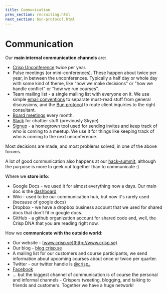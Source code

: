 ```yaml
---
title: Communication
prev_section: recruiting.html
next_section: bun-protocol.html
---
```


Communication
=============

Our **main internal communication channels** are:

-   [Crisp Unconference](unconference.html) twice per year.
-   Pulse meetings (or mini-conferences). These happen about twice per year, in between the unconferences. Typically a half day or whole day with some kind of theme, like "how we make decisions" or "how we handle conflict" or "how we run courses".
-   Team mailing list - a single mailing list with everyone on it. We use simple [email conventions](email-conventions.html) to separate must-read stuff from general discussions, and the [Bun protocol](bun-protocol.html) to route client inquiries to the right consultant.
-   [Board meetings](board.html) every month.
-   [Slack](http://www.slack.com) for chattier stuff (previously Skype)
-   [Signup](https://github.com/crispab/signup) - a homegrown tool used for sending invites and keep track of who is coming to a meetup. We use it for things like keeping track of who is coming to the next unconference.

Most decisions are made, and most problems solved, in one of the above forums.

A lot of good communication also happens at our [hack-summit](hack-summit.html), although the purpose is more to geek out together than to communicate :)

Where we **store info**:

-   Google Docs - we used it for almost everything now a days. Our main doc is the [dashboard](dashboard.html)
-   Wiki - used to be our communication hub, but now it's rarely used (because of google docs)
-   Dropbox - we have a dropbox business account that we used for shared docs that don't fit in google docs.
-   GitHub - a github organization account for shared code and, well, the Crisp DNA that you are reading right now.

How we **communicate with the outside world**:

-   Our website - [www.crisp.se](http://www.crisp.se)
-   Our blog - [blog.crisp.se](http://blog.crisp.se)
-   A mailing list for our customers and course participants, we send information about upcoming courses about once or twice per quarter.
-   Twitter - our twitter handle is [@crisp\_](https://twitter.com/crisp_/)
-   [Facebook](https://www.facebook.com/crisp.se)
-   ... but the biggest channel of communication is of course the personal and informal channels - Crispers tweeting, blogging, and talking to friends and customers. Together we have a huge network!
